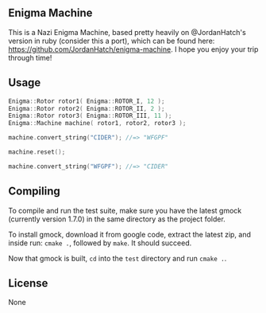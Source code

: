Enigma Machine
----------------------

This is a Nazi Enigma Machine, based pretty heavily on @JordanHatch's version in ruby (consider this a port), which can be found here: https://github.com/JordanHatch/enigma-machine. I hope you enjoy your trip through time!

## Usage

```c++
Enigma::Rotor rotor1( Enigma::ROTOR_I, 12 );
Enigma::Rotor rotor2( Enigma::ROTOR_II, 2 );
Enigma::Rotor rotor3( Enigma::ROTOR_III, 11 );
Enigma::Machine machine( rotor1, rotor2, rotor3 );

machine.convert_string("CIDER"); //=> "WFGPF"

machine.reset();

machine.convert_string("WFGPF"); //=> "CIDER"
```

## Compiling

To compile and run the test suite, make sure you have the latest gmock (currently version 1.7.0) in the same directory as the project folder.

To install gmock, download it from google code, extract the latest zip, and inside run: `cmake .`, followed by `make`. It should succeed.

Now that gmock is built, `cd` into the `test` directory and run `cmake .`.

## License
None
